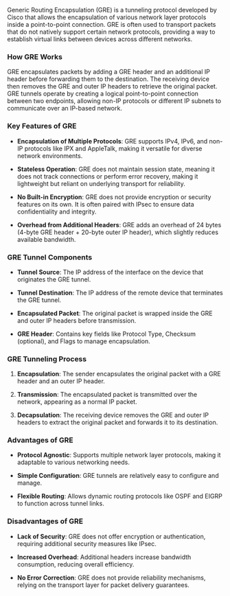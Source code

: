 Generic Routing Encapsulation (GRE) is a tunneling protocol developed by Cisco that allows the encapsulation of various network layer protocols inside a point-to-point connection. GRE is often used to transport packets that do not natively support certain network protocols, providing a way to establish virtual links between devices across different networks.

### **How GRE Works**

GRE encapsulates packets by adding a GRE header and an additional IP header before forwarding them to the destination. The receiving device then removes the GRE and outer IP headers to retrieve the original packet. GRE tunnels operate by creating a logical point-to-point connection between two endpoints, allowing non-IP protocols or different IP subnets to communicate over an IP-based network.

### **Key Features of GRE**

- **Encapsulation of Multiple Protocols**: GRE supports IPv4, IPv6, and non-IP protocols like IPX and AppleTalk, making it versatile for diverse network environments.

- **Stateless Operation**: GRE does not maintain session state, meaning it does not track connections or perform error recovery, making it lightweight but reliant on underlying transport for reliability.

- **No Built-in Encryption**: GRE does not provide encryption or security features on its own. It is often paired with IPsec to ensure data confidentiality and integrity.

- **Overhead from Additional Headers**: GRE adds an overhead of 24 bytes (4-byte GRE header + 20-byte outer IP header), which slightly reduces available bandwidth.

### **GRE Tunnel Components**

- **Tunnel Source**: The IP address of the interface on the device that originates the GRE tunnel.

- **Tunnel Destination**: The IP address of the remote device that terminates the GRE tunnel.

- **Encapsulated Packet**: The original packet is wrapped inside the GRE and outer IP headers before transmission.

- **GRE Header**: Contains key fields like Protocol Type, Checksum (optional), and Flags to manage encapsulation.

### **GRE Tunneling Process**

1. **Encapsulation**: The sender encapsulates the original packet with a GRE header and an outer IP header.

2. **Transmission**: The encapsulated packet is transmitted over the network, appearing as a normal IP packet.

3. **Decapsulation**: The receiving device removes the GRE and outer IP headers to extract the original packet and forwards it to its destination.

### **Advantages of GRE**

- **Protocol Agnostic**: Supports multiple network layer protocols, making it adaptable to various networking needs.

- **Simple Configuration**: GRE tunnels are relatively easy to configure and manage.

- **Flexible Routing**: Allows dynamic routing protocols like OSPF and EIGRP to function across tunnel links.


### **Disadvantages of GRE**

- **Lack of Security**: GRE does not offer encryption or authentication, requiring additional security measures like IPsec.

- **Increased Overhead**: Additional headers increase bandwidth consumption, reducing overall efficiency.

- **No Error Correction**: GRE does not provide reliability mechanisms, relying on the transport layer for packet delivery guarantees.